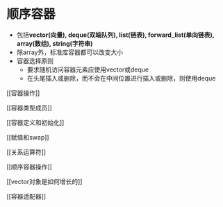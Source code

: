 
# 顺序容器

- 包括**vector(向量), deque(双端队列), list(链表), forward_list(单向链表), array(数组), string(字符串)**
- 除array外，标准库容器都可以改变大小
- 容器选择原则
  - 要求随机访问容器元素应使用vector或deque
  - 在头尾插入或删除，而不会在中间位置进行插入或删除，则使用deque

[[容器操作]]

[[容器类型成员]]

[[容器定义和初始化]]

[[赋值和swap]]
  
[[关系运算符]]

[[顺序容器操作]]

[[vector对象是如何增长的]]

[[容器适配器]]